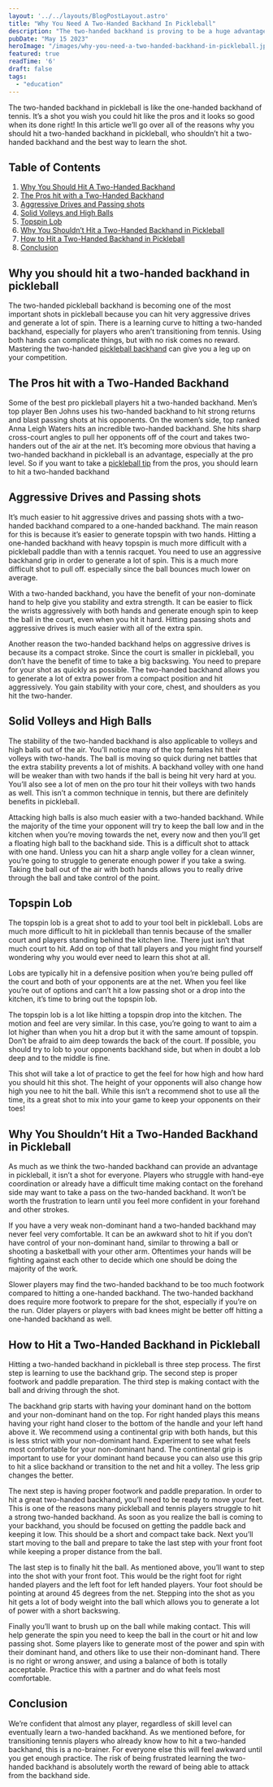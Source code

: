 ```yaml
---
layout: '../../layouts/BlogPostLayout.astro'
title: "Why You Need A Two-Handed Backhand In Pickleball"
description: "The two-handed backhand is proving to be a huge advantage in pickleball. Learn all of the reasons you should make the switch to a two-hander!"
pubDate: "May 15 2023"
heroImage: "/images/why-you-need-a-two-handed-backhand-in-pickleball.jpg"
featured: true
readTime: '6'
draft: false
tags: 
  - "education"
---
```


The two-handed backhand in pickleball is like the one-handed backhand of tennis. It’s a shot you wish you could hit like the pros and it looks so good when its done right! In this article we’ll go over all of the reasons why you should hit a two-handed backhand in pickleball, who shouldn’t hit a two-handed backhand and the best way to learn the shot.

## Table of Contents
1. [Why You Should Hit A Two-Handed Backhand](#why-you-should-hit-a-two-handed-backhand-in-pickleball)
2. [The Pros hit with a Two-Handed Backhand](#the-pros-hit-with-a-two-handed-backhand)
3. [Aggressive Drives and Passing shots](#aggressive-drives-and-passing-shots)
4. [Solid Volleys and High Balls](#solid-volleys-and-high-balls)
5. [Topspin Lob](#topspin-lob)
6. [Why You Shouldn’t Hit a Two-Handed Backhand in Pickleball](#why-you-shouldnt-hit-a-two-handed-backhand-in-pickleball)
7. [How to Hit a Two-Handed Backhand in Pickleball](#how-to-hit-a-two-handed-backhand-in-pickleball)
8. [Conclusion](#conclusion)


## Why you should hit a two-handed backhand in pickleball

The two-handed pickleball backhand is becoming one of the most important shots in pickleball because you can hit very aggressive drives and generate a lot of spin. There is a learning curve to hitting a two-handed backhand, especially for players who aren’t transitioning from tennis. Using both hands can complicate things, but with no risk comes no reward. Mastering the two-handed <a href="/blog/3-ways-to-hit-a-better-backhand-in-pickleball">pickleball backhand</a> can give you a leg up on your competition.

## The Pros hit with a Two-Handed Backhand

Some of the best pro pickleball players hit a two-handed backhand. Men’s top player Ben Johns uses his two-handed backhand to hit strong returns and blast passing shots at his opponents. On the women’s side, top ranked Anna Leigh Waters hits an incredible two-handed backhand. She hits sharp cross-court angles to pull her opponents off of the court and takes two-handers out of the air at the net. It’s becoming more obvious that having a two-handed backhand in pickleball is an advantage, especially at the pro level. So if you want to take a <a href="/blog/12-pickleball-tips-for-beginners">pickleball tip</a> from the pros, you should learn to hit a two-handed backhand

## Aggressive Drives and Passing shots

It’s much easier to hit aggressive drives and passing shots with a two-handed backhand compared to a one-handed backhand. The main reason for this is because it’s easier to generate topspin with two hands. Hitting a one-handed backhand with heavy topspin is much more difficult with a pickleball paddle than with a tennis racquet. You need to use an aggressive backhand grip in order to generate a lot of spin. This is a much more difficult shot to pull off. especially since the ball bounces much lower on average.

With a two-handed backhand, you have the benefit of your non-dominate hand to help give you stability and extra strength. It can be easier to flick the wrists aggressively with both hands and generate enough spin to keep the ball in the court, even when you hit it hard. Hitting passing shots and aggressive drives is much easier with all of the extra spin.

Another reason the two-handed backhand helps on aggressive drives is because its a compact stroke. Since the court is smaller in pickleball, you don’t have the benefit of time to take a big backswing. You need to prepare for your shot as quickly as possible. The two-handed backhand allows you to generate a lot of extra power from a compact position and hit aggressively. You gain stability with your core, chest, and shoulders as you hit the two-hander.

## Solid Volleys and High Balls

The stability of the two-handed backhand is also applicable to volleys and high balls out of the air. You’ll notice many of the top females hit their volleys with two-hands. The ball is moving so quick during net battles that the extra stability prevents a lot of mishits. A backhand volley with one hand will be weaker than with two hands if the ball is being hit very hard at you. You’ll also see a lot of men on the pro tour hit their volleys with two hands as well. This isn’t a common technique in tennis, but there are definitely benefits in pickleball.

Attacking high balls is also much easier with a two-handed backhand. While the majority of the time your opponent will try to keep the ball low and in the kitchen when you’re moving towards the net, every now and then you’ll get a floating high ball to the backhand side. This is a difficult shot to attack with one hand. Unless you can hit a sharp angle volley for a clean winner, you’re going to struggle to generate enough power if you take a swing. Taking the ball out of the air with both hands allows you to really drive through the ball and take control of the point.

## Topspin Lob

The topspin lob is a great shot to add to your tool belt in pickleball. Lobs are much more difficult to hit in pickleball than tennis because of the smaller court and players standing behind the kitchen line. There just isn’t that much court to hit. Add on top of that tall players and you might find yourself wondering why you would ever need to learn this shot at all.

Lobs are typically hit in a defensive position when you’re being pulled off the court and both of your opponents are at the net. When you feel like you’re out of options and can’t hit a low passing shot or a drop into the kitchen, it’s time to bring out the topspin lob.

The topspin lob is a lot like hitting a topspin drop into the kitchen. The motion and feel are very similar. In this case, you’re going to want to aim a lot higher than when you hit a drop but it with the same amount of topspin. Don’t be afraid to aim deep towards the back of the court. If possible, you should try to lob to your opponents backhand side, but when in doubt a lob deep and to the middle is fine.

This shot will take a lot of practice to get the feel for how high and how hard you should hit this shot. The height of your opponents will also change how high you nee to hit the ball. While this isn’t a recommend shot to use all the time, its a great shot to mix into your game to keep your opponents on their toes!

## Why You Shouldn’t Hit a Two-Handed Backhand in Pickleball

As much as we think the two-handed backhand can provide an advantage in pickleball, it isn’t a shot for everyone. Players who struggle with hand-eye coordination or already have a difficult time making contact on the forehand side may want to take a pass on the two-handed backhand. It won’t be worth the frustration to learn until you feel more confident in your forehand and other strokes. 

If you have a very weak non-dominant hand a two-handed backhand may never feel very comfortable. It can be an awkward shot to hit if you don’t have control of your non-dominant hand, similar to throwing a ball or shooting a basketball with your other arm. Oftentimes your hands will be fighting against each other to decide which one should be doing the majority of the work.

Slower players may find the two-handed backhand to be too much footwork compared to hitting a one-handed backhand. The two-handed backhand does require more footwork to prepare for the shot, especially if you’re on the run. Older players or players with bad knees might be better off hitting a one-handed backhand as well.

## How to Hit a Two-Handed Backhand in Pickleball

Hitting a two-handed backhand in pickleball is three step process. The first step is learning to use the backhand grip. The second step is proper footwork and paddle preparation. The third step is making contact with the ball and driving through the shot.

The backhand grip starts with having your dominant hand on the bottom and your non-dominant hand on the top. For right handed plays this means having your right hand closer to the bottom of the handle and your left hand above it. We recommend using a continental grip with both hands, but this is less strict with your non-dominant hand. Experiment to see what feels most comfortable for your non-dominant hand. The continental grip is important to use for your dominant hand because you can also use this grip to hit a slice backhand or transition to the net and hit a volley. The less grip changes the better.

The next step is having proper footwork and paddle preparation. In order to hit a great two-handed backhand, you’ll need to be ready to move your feet. This is one of the reasons many pickleball and tennis players struggle to hit a strong two-handed backhand. As soon as you realize the ball is coming to your backhand, you should be focused on getting the paddle back and keeping it low. This should be a short and compact take back. Next you’ll start moving to the ball and prepare to take the last step with your front foot while keeping a proper distance from the ball.

The last step is to finally hit the ball. As mentioned above, you’ll want to step into the shot with your front foot. This would be the right foot for right handed players and the left foot for left handed players. Your foot should be pointing at around 45 degrees from the net. Stepping into the shot as you hit gets a lot of body weight into the ball which allows you to generate a lot of power with a short backswing.

Finally you’ll want to brush up on the ball while making contact. This will help generate the spin you need to keep the ball in the court or hit and low passing shot. Some players like to generate most of the power and spin with their dominant hand, and others like to use their non-dominant hand. There is no right or wrong answer, and using a balance of both is totally acceptable. Practice this with a partner and do what feels most comfortable.

## Conclusion

We’re confident that almost any player, regardless of skill level can eventually learn a two-handed backhand. As we mentioned before, for transitioning tennis players who already know how to hit a two-handed backhand, this is a no-brainer. For everyone else this will feel awkward until you get enough practice. The risk of being frustrated learning the two-handed backhand is absolutely worth the reward of being able to attack from the backhand side.